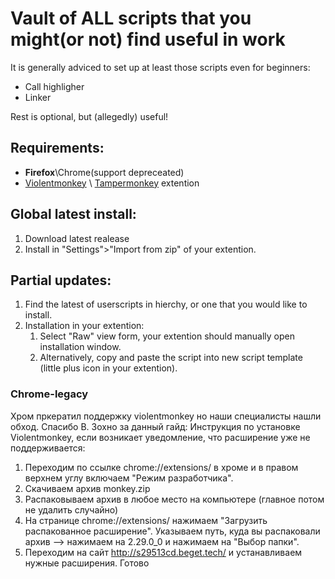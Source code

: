 # Vault of ALL scripts that you might(or not) find useful in work
It is generally adviced to set up at least those scripts even for beginners:
 - Call highligher
 - Linker

Rest is optional, but (allegedly) useful!


## Requirements:
- **Firefox**\Chrome(support depreceated)
- [Violentmonkey](https://violentmonkey.github.io/) \ [Tampermonkey](https://www.tampermonkey.net/) extention

## Global latest install:
1. Download latest realease
2. Install in "Settings">"Import from zip" of your extention.

## Partial updates:
1. Find the latest of userscripts in hierchy, or one that you would like to install.
2. Installation in your extention:
   1. Select "Raw" view form, your extention should manually open installation window.
   2. Alternatively, copy and paste the script into new script template (little plus icon in your extention).


### Chrome-legacy
Хром пркератил поддержку violentmonkey но наши специалисты нашли обход. Спасибо В. Зохно за данный гайд:
Инструкция по установке Violentmonkey, если возникает уведомление, что расширение уже не поддерживается:
1. Переходим по ссылке chrome://extensions/ в хроме и в правом верхнем углу включаем "Режим разработчика".
2. Скачиваем архив monkey.zip
3. Распаковываем архив в любое место на компьютере (главное потом не удалить случайно)
4. На странице chrome://extensions/ нажимаем "Загрузить распакованное расширение". Указываем путь, куда вы распаковали архив --> нажимаем на 2.29.0_0 и нажимаем на "Выбор папки".
5. Переходим на сайт http://s29513cd.beget.tech/ и устанавливаем нужные расширения.
Готово
